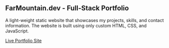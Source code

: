 ## FarMountain.dev - Full-Stack Portfolio

A light-weight static website that showcases my projects, skills, and contact information. The website is built using
only custom HTML, CSS, and JavaScript.

[Live Portfolio Site](https://farmountain.dev)